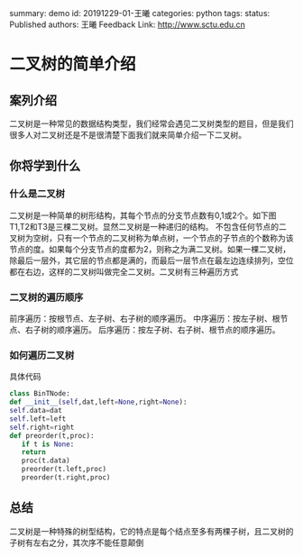 summary: demo
id: 20191229-01-王曦
categories: python
tags: 
status: Published 
authors: 王曦
Feedback Link: http://www.sctu.edu.cn

# 二叉树的简单介绍

## 案列介绍

二叉树是一种常见的数据结构类型，我们经常会遇见二叉树类型的题目，但是我们很多人对二叉树还是不是很清楚下面我们就来简单介绍一下二叉树。
## 你将学到什么

### 什么是二叉树

二叉树是一种简单的树形结构，其每个节点的分支节点数有0,1或2个。如下图T1,T2和T3是三棵二叉树。显然二叉树是一种递归的结构。
 不包含任何节点的二叉树为空树，只有一个节点的二叉树称为单点树，一个节点的子节点的个数称为该节点的度。如果每个分支节点的度都为2，则称之为满二叉树。如果一棵二叉树，除最后一层外，其它层的节点都是满的，而最后一层节点在最左边连续排列，空位都在右边，这样的二叉树叫做完全二叉树。二叉树有三种遍历方式
### 二叉树的遍历顺序

前序遍历：按根节点、左子树、右子树的顺序遍历。
中序遍历：按左子树、根节点、右子树的顺序遍历。
后序遍历：按左子树、右子树、根节点的顺序遍历。

### 如何遍历二叉树
具体代码
```python
class BinTNode:
def __init__(self,dat,left=None,right=None):
self.data=dat
self.left=left
self.right=right
def preorder(t,proc):
   if t is None:
   return
   proc(t.data)
   preorder(t.left,proc)
   preorder(t.right,proc)
```
## 总结
二叉树是一种特殊的树型结构，它的特点是每个结点至多有两棵子树，且二叉树的子树有左右之分，其次序不能任意颠倒

